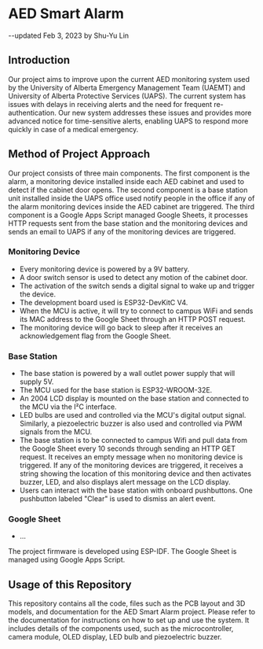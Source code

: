 # AED Smart Alarm 
--updated Feb 3, 2023 by Shu-Yu Lin

## Introduction

Our project aims to improve upon the current AED monitoring system used by the University of Alberta Emergency Management Team (UAEMT) and University of Alberta Protective Services (UAPS). The current system has issues with delays in receiving alerts and the need for frequent re-authentication. Our new system addresses these issues and provides more advanced notice for time-sensitive alerts, enabling UAPS to respond more quickly in case of a medical emergency.

## Method of Project Approach

Our project consists of three main components. The first component is the alarm, a monitoring device installed inside each AED cabinet and used to detect if the cabinet door opens. The second component is a base station unit installed inside the UAPS office used notify people in the office if any of the alarm monitoring devices inside the AED cabinet are triggered. The third component is a Google Apps Script managed Google Sheets, it processes HTTP requests sent from the base station and the monitoring devices and sends an email to UAPS if any of the monitoring devices are triggered. 

### Monitoring Device
- Every monitoring device is powered by a 9V battery. 
- A door switch sensor is used to detect any motion of the cabinet door. 
- The activation of the switch sends a digital signal to wake up and trigger the device. 
- The development board used is ESP32-DevKitC V4. 
- When the MCU is active, it will try to connect to campus WiFi and sends its MAC address to the Google Sheet through an HTTP POST request.
- The monitoring device will go back to sleep after it receives an acknowledgement flag from the Google Sheet.

### Base Station
- The base station is powered by a wall outlet power supply that will supply 5V. 
- The MCU used for the base station is ESP32-WROOM-32E.
- An 2004 LCD display is mounted on the base station and connected to the MCU via the I²C interface. 
- LED bulbs are used and controlled via the MCU's digital output signal. Similarly, a piezoelectric buzzer is also used and controlled via PWM signals from the MCU.
- The base station is to be connected to campus Wifi and pull data from the Google Sheet every 10 seconds through sending an HTTP GET request. It receives an empty message when no monitoring device is triggered. If any of the monitoring devices are triggered, it receives a string showing the location of this monitoring device and then activates buzzer, LED, and also displays alert message on the LCD display.
- Users can interact with the base station with onboard pushbuttons. One pushbutton labeled "Clear" is used to dismiss an alert event.

### Google Sheet
- ...

The project firmware is developed using ESP-IDF. The Google Sheet is managed using Google Apps Script.

## Usage of this Repository
This repository contains all the code, files such as the PCB layout and 3D models, and documentation for the AED Smart Alarm project. Please refer to the documentation for instructions on how to set up and use the system. It includes details of the components used, such as the microcontroller, camera module, OLED display, LED bulb and piezoelectric buzzer.
